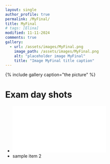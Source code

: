 ```yaml
---
layout: single
author_profile: true
permalink: /MyFinal/
title: MyFinal
# tags: [Elina]
modified: 11-11-2024
comments: true
gallery:
  - url: /assets/images/MyFinal.png
    image_path: /assets/images/MyFinal.png
    alt: "placeholder image MyFinal"
    title: "Image MyFinal title caption"
---
```


{% include gallery caption="the picture" %}

# Exam day shots

- ![sample item 1](fccourse.liara.run)
- sample item 2
